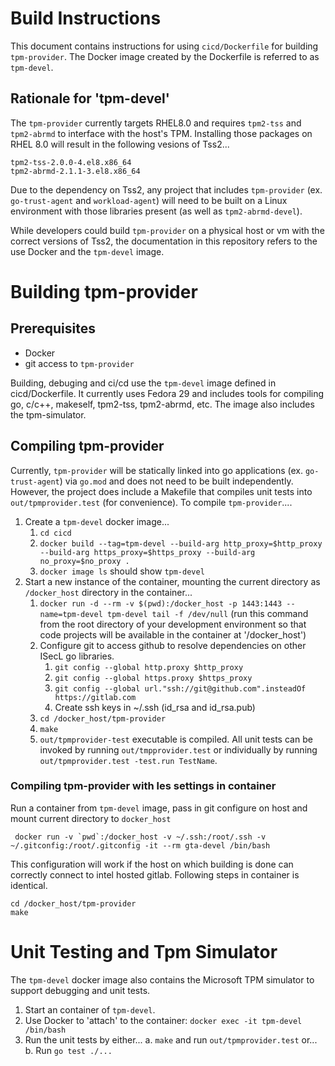 # Build Instructions
This document contains instructions for using `cicd/Dockerfile` for building `tpm-provider`.  The Docker image created by the Dockerfile is referred to as `tpm-devel`.

## Rationale for 'tpm-devel'

The `tpm-provider` currently targets RHEL8.0 and requires `tpm2-tss` and `tpm2-abrmd` to interface with the host's TPM.  Installing those packages on RHEL 8.0 will result in the following vesions of Tss2...

    tpm2-tss-2.0.0-4.el8.x86_64
    tpm2-abrmd-2.1.1-3.el8.x86_64

Due to the dependency on Tss2, any project that includes `tpm-provider` (ex. `go-trust-agent` and `workload-agent`) will need to be built on a Linux environment with those libraries present (as well as `tpm2-abrmd-devel`).

While developers could build `tpm-provider` on a physical host or vm with the correct versions of Tss2, the documentation in this repository refers to the use Docker and the `tpm-devel` image.

# Building tpm-provider
## Prerequisites
* Docker
* git access to `tpm-provider`

Building, debuging and ci/cd use the `tpm-devel` image defined in cicd/Dockerfile.  It currently uses Fedora 29 and includes tools for compiling go, c/c++, makeself, tpm2-tss, tpm2-abrmd, etc. The image also includes the tpm-simulator.

## Compiling tpm-provider
Currently, `tpm-provider` will be statically linked into go applications (ex. `go-trust-agent`) via `go.mod` and does not need to be built independently.  However, the project does include a Makefile that compiles unit tests into `out/tpmprovider.test` (for convenience).  To compile `tpm-provider`....

1. Create a `tpm-devel` docker image...
    1. `cd cicd`
    2. `docker build --tag=tpm-devel --build-arg http_proxy=$http_proxy --build-arg https_proxy=$https_proxy --build-arg no_proxy=$no_proxy .`
    3. `docker image ls` should show `tpm-devel`
2. Start a new instance of the container, mounting the current directory as `/docker_host` directory in the container...
    1. `docker run -d --rm -v $(pwd):/docker_host -p 1443:1443 --name=tpm-devel tpm-devel tail -f /dev/null` (run this command from the root directory of your development environment so that code projects will be available in the container at '/docker_host')
    2. Configure git to access github to resolve dependencies on other ISecL go libraries.
        1. `git config --global http.proxy $http_proxy`
        2. `git config --global https.proxy $https_proxy`
        3. `git config --global url."ssh://git@github.com".insteadOf https://gitlab.com`
        4. Create ssh keys in ~/.ssh (id_rsa and id_rsa.pub)
    3. `cd /docker_host/tpm-provider`
    4. `make`
    5. `out/tpmprovider-test` executable is compiled.  All unit tests can be invoked by running `out/tmpprovider.test` or individually by running `out/tpmprovider.test -test.run TestName`.

### Compiling tpm-provider with les settings in container

Run a container from `tpm-devel` image, pass in git configure on host and mount current directory to `docker_host`
```shell
 docker run -v `pwd`:/docker_host -v ~/.ssh:/root/.ssh -v ~/.gitconfig:/root/.gitconfig -it --rm gta-devel /bin/bash
```

This configuration will work if the host on which building is done can correctly connect to intel hosted gitlab.
Following steps in container is identical.

```shell
cd /docker_host/tpm-provider
make
```

# Unit Testing and Tpm Simulator
The `tpm-devel` docker image also contains the Microsoft TPM simulator to support debugging and unit tests.

1. Start an container of `tpm-devel`.
2. Use Docker to 'attach' to the container: ```docker exec -it tpm-devel /bin/bash```
3. Run the unit tests by either...
    a. `make` and run `out/tpmprovider.test` or...
    b. Run `go test ./...`

